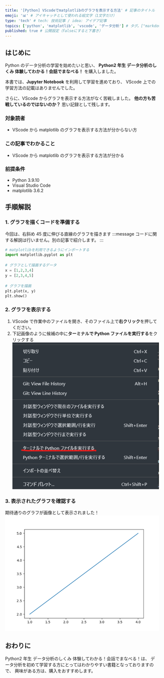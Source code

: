 ```yaml
---
title: '[Python] VScodeでmatplotlibのグラフを表示する方法' # 記事のタイトル
emoji: '📊' # アイキャッチとして使われる絵文字（1文字だけ）
type: 'tech' # tech: 技術記事 / idea: アイデア記事
topics: ['python', 'matplotlib', 'vscode', 'データ分析'] # タグ。["markdown", "rust", "aws"]のように指定する
published: true # 公開設定（falseにすると下書き）
---
```


## はじめに

Python のデータ分析の学習を始めたいと思い、
**Python2 年生 データ分析のしくみ 体験してわかる！会話でまなべる！** を購入しました。

本書では、**Jupyter Notebook** を利用して学習を進めており、
VScode 上での学習方法の記載はありませんでした。

さらに、VScode からグラフを表示する方法がなく苦戦しました。
**他の方も苦戦しているのではないのか？** 思い記録として残します。

### 対象読者

- VScode から matplotlib のグラフを表示する方法が分からない方

### この記事でわかること

- VScode から matplotlib のグラフを表示する方法が分かる

### 前提条件

- Python 3.9.10
- Visual Studio Code
- matplotlib 3.6.2

## 手順解説

### 1. グラフを描くコードを準備する

今回は、右斜め 45 度に伸びる直線のグラフを描きます
:::message
コードに関する解説は行いません。別の記事で紹介します。
:::

```python
# matplotlibを利用できるようにインポートする
import matplotlib.pyplot as plt

# グラフとして描画するデータ
x = [1,2,3,4]
y = [2,3,4,5]

# グラフを描画
plt.plot(x, y)
plt.show()
```

### 2. グラフを表示する

1. VScode で作業中のファイルを開き、そのファイル上で**右クリック**を押してください。
2. 下記画像のように候補の中に**ターミナルで Python ファイルを実行する**をクリックする
   ![ターミナルでPythonファイルを実行する](/images/run-matplotlib-vscode.png)

### 3. 表示されたグラフを確認する

期待通りのグラフが画像として表示されました！
![右斜め45度に伸びる直線のグラフ](/images/45graph.png)

## おわりに

Python2 年生 データ分析のしくみ 体験してわかる！会話でまなべる！は、
データ分析を初めて学習する方にとってはわかりやすい書籍となっておりますので、
興味がある方は、購入をおすすめします。
